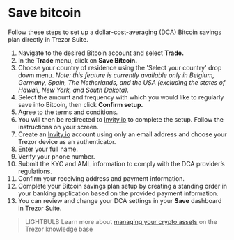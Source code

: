 # Save bitcoin

Follow these steps to set up a dollar-cost-averaging (DCA) Bitcoin savings plan directly in Trezor Suite.

1. Navigate to the desired Bitcoin account and select **Trade.**
2. In the **Trade** menu, click on **Save Bitcoin.**
3. Choose your country of residence using the 'Select your country' drop down menu. _Note: this feature is currently available only in Belgium, Germany, Spain, The Netherlands, and the USA (excluding the states of Hawaii, New York, and South Dakota)._
4. Select the amount and frequency with which you would like to regularly save into Bitcoin, then click **Confirm setup.**
5. Agree to the terms and conditions.
6. You will then be redirected to [Invity.io](http://invity.io/) to complete the setup. Follow the instructions on your screen.
7. Create an [Invity.io](http://invity.io/) account using only an email address and choose your Trezor device as an authenticator.
8. Enter your full name.
9. Verify your phone number.
10. Submit the KYC and AML information to comply with the DCA provider’s regulations.
11. Confirm your receiving address and payment information.
12. Complete your Bitcoin savings plan setup by creating a standing order in your banking application based on the provided payment information.
13. You can review and change your DCA settings in your **Save** dashboard in Trezor Suite.

> LIGHTBULB Learn more about [managing your crypto assets](https://trezor.io/learn/c/trezor-suite-app) on the Trezor knowledge base
